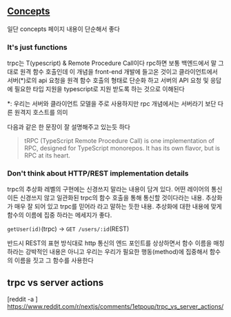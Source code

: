 ## [Concepts](https://trpc.io/docs/concepts)

일단 concepts 페이지 내용이 단순해서 좋다
### It's just functions

trpc는 T(ypescript) & Remote Procedure Call이다
rpc하면 보통 백엔드에서 말 그대로 원격 함수 호출인데 이 개념을 front-end 개발에 들고온 것이고 클라이언트에서 서버(\*)로의 api 요청을 원격 함수 호출의 형태로 단순화 하고 서버의 API 요청 및 응답에 필요한 타입 지원을 typescript로 지원 받도록 하는 것으로 이해된다

\*: 우리는 서버와 클라이언트 모델을 주로 사용하지만 rpc 개념에서는 서버라기 보단 다른 원격지 호스트를 의미

다음과 같은 한 문장이 잘 설명해주고 있는듯 하다

> tRPC (TypeScript Remote Procedure Call) is one implementation of RPC, designed for TypeScript monorepos. It has its own flavor, but is RPC at its heart.

### Don't think about HTTP/REST implementation details

trpc의 추상화 레벨의 구현에는 신경쓰지 말라는 내용이 담겨 있다. 어떤 레이어의 통신이든 신경쓰지 않고 일관화된 trpc의 함수 호출을 통해 통신할 것이다라는 내용. 추상화가 매우 잘 되어 있고 trpc를 믿어라 라고 말하는 듯한 내용. 추상화에 대한 내용에 맞게 함수의 이름에 집중 하라는 메세지가 좋다.

`getUser(id)`(trpc) -> `GET /users/:id`(REST)

반드시 REST의 표현 방식대로 http 통신의 엔드 포인트를 상상하면서 함수 이름을 매칭하라는 강박적인 내용은 아니고 우리는 우리가 필요한 행동(method)에 집중해서 함수의 이름을 짓고 그 함수를 사용한다

##  trpc vs server actions

[reddit -a ]
https://www.reddit.com/r/nextjs/comments/1etpoup/trpc_vs_server_actions/





